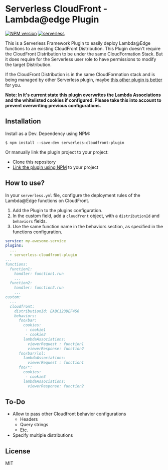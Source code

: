 # Serverless CloudFront - Lambda@edge Plugin

[![NPM version][npm-image]][npm-url]
[![serverless](http://public.serverless.com/badges/v3.svg)](http://www.serverless.com)

This is a Serverless Framework Plugin to easily deploy Lambda@Edge functions to an existing CloudFront Distribution. This Plugin doesn't require the CloudFront Distribution to be under the same CloudFormation Stack. But it does require for the Serverless user role to have permissions to modify the target Distribution.

If the CloudFront Distribution is in the same CloudFormation stack and is being managed by other Serverless plugin, maybe [this other plugin is better](https://github.com/silvermine/serverless-plugin-cloudfront-lambda-edge) for you.

**Note: In it's current state this plugin overwrites the Lambda Associations and the whitelisted cookies if configured. Please take this into account to prevent overwriting previous configurations.**

## Installation

Install as a Dev. Dependency using NPM:

```
$ npm install --save-dev serverless-cloudfront-plugin
```

Or manually link the plugin project to your project:

* Clone this repository
* [Link the plugin using NPM](https://docs.npmjs.com/cli/link) to your project

## How to use?

In your `serverless.yml` file, configure the deployment rules of the Lambda@Edge functions on CloudFront.
1. Add the Plugin to the plugins configuration.
2. In the custom field, add a `cloudfront` object, with a `distributionId` and `behaviors` fields.
3. Use the same function name in the behaviors section, as specified in the functions configuration.
```yaml
service: my-awesome-service
plugins:
  ...
  - serverless-cloudfront-plugin
...
functions:
  function1:
    handler: function1.run
    ...
  function2:
    handler: function2.run
    ...
custom:
  ...
  cloudfront:
    distributionId: EABC123DEF456
    behaviors: 
      foo/bar:
        cookies:
         - cookie1
         - cookie2
        lambdaAssociations:
          viewerRequest : function1
          viewerResponse: function2
      foo/bar/lol:
        lambdaAssociations:
          viewerRequest : function1
      foo/*:
        cookies:
         - cookie3
        lambdaAssociations:
          viewerResponse: function2
```

## To-Do

* Allow to pass other Cloudfront behavior configurations
    * Headers
    * Query strings
    * Etc.
* Specify multiple distributions

## License

MIT

[npm-image]: https://badge.fury.io/js/serverless-cloudfront-plugin.svg
[npm-url]: https://npmjs.com/package/serverless-cloudfront-plugin
